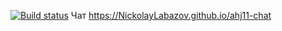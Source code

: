 [![Build status](https://ci.appveyor.com/api/projects/status/7526k4kahkqt41da?svg=true)](https://ci.appveyor.com/project/NickolayLabazov/ahj11-chat)
Чат
 https://NickolayLabazov.github.io/ahj11-chat 